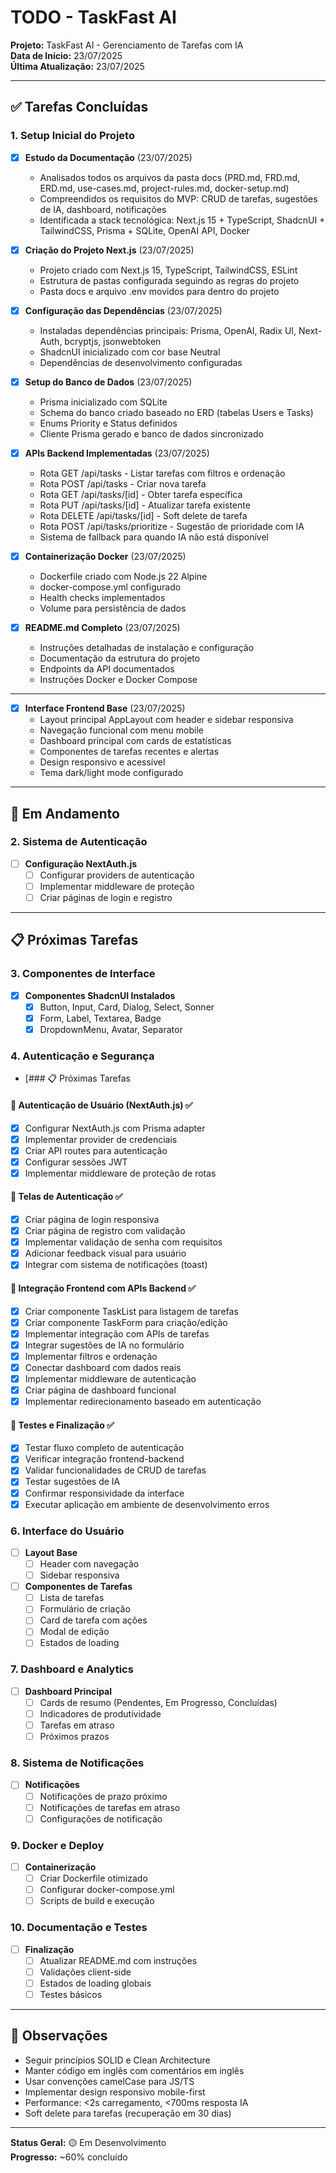 # TODO - TaskFast AI

**Projeto:** TaskFast AI - Gerenciamento de Tarefas com IA  
**Data de Início:** 23/07/2025  
**Última Atualização:** 23/07/2025

---

## ✅ Tarefas Concluídas

### 1. Setup Inicial do Projeto
- [x] **Estudo da Documentação** (23/07/2025)
  - Analisados todos os arquivos da pasta docs (PRD.md, FRD.md, ERD.md, use-cases.md, project-rules.md, docker-setup.md)
  - Compreendidos os requisitos do MVP: CRUD de tarefas, sugestões de IA, dashboard, notificações
  - Identificada a stack tecnológica: Next.js 15 + TypeScript, ShadcnUI + TailwindCSS, Prisma + SQLite, OpenAI API, Docker

- [x] **Criação do Projeto Next.js** (23/07/2025)
  - Projeto criado com Next.js 15, TypeScript, TailwindCSS, ESLint
  - Estrutura de pastas configurada seguindo as regras do projeto
  - Pasta docs e arquivo .env movidos para dentro do projeto

- [x] **Configuração das Dependências** (23/07/2025)
  - Instaladas dependências principais: Prisma, OpenAI, Radix UI, Next-Auth, bcryptjs, jsonwebtoken
  - ShadcnUI inicializado com cor base Neutral
  - Dependências de desenvolvimento configuradas

- [x] **Setup do Banco de Dados** (23/07/2025)
  - Prisma inicializado com SQLite
  - Schema do banco criado baseado no ERD (tabelas Users e Tasks)
  - Enums Priority e Status definidos
  - Cliente Prisma gerado e banco de dados sincronizado

- [x] **APIs Backend Implementadas** (23/07/2025)
  - Rota GET /api/tasks - Listar tarefas com filtros e ordenação
  - Rota POST /api/tasks - Criar nova tarefa
  - Rota GET /api/tasks/[id] - Obter tarefa específica
  - Rota PUT /api/tasks/[id] - Atualizar tarefa existente
  - Rota DELETE /api/tasks/[id] - Soft delete de tarefa
  - Rota POST /api/tasks/prioritize - Sugestão de prioridade com IA
  - Sistema de fallback para quando IA não está disponível

- [x] **Containerização Docker** (23/07/2025)
  - Dockerfile criado com Node.js 22 Alpine
  - docker-compose.yml configurado
  - Health checks implementados
  - Volume para persistência de dados

- [x] **README.md Completo** (23/07/2025)
  - Instruções detalhadas de instalação e configuração
  - Documentação da estrutura do projeto
  - Endpoints da API documentados
  - Instruções Docker e Docker Compose

---

- [x] **Interface Frontend Base** (23/07/2025)
  - Layout principal AppLayout com header e sidebar responsiva
  - Navegação funcional com menu mobile
  - Dashboard principal com cards de estatísticas
  - Componentes de tarefas recentes e alertas
  - Design responsivo e acessível
  - Tema dark/light mode configurado

---

## 🔄 Em Andamento

### 2. Sistema de Autenticação
- [ ] **Configuração NextAuth.js**
  - [ ] Configurar providers de autenticação
  - [ ] Implementar middleware de proteção
  - [ ] Criar páginas de login e registro

---

## 📋 Próximas Tarefas

### 3. Componentes de Interface
- [x] **Componentes ShadcnUI Instalados**
  - [x] Button, Input, Card, Dialog, Select, Sonner
  - [x] Form, Label, Textarea, Badge
  - [x] DropdownMenu, Avatar, Separator

### 4. Autenticação e Segurança
- [### 📋 Próximas Tarefas

#### 🔐 Autenticação de Usuário (NextAuth.js) ✅
- [x] Configurar NextAuth.js com Prisma adapter
- [x] Implementar provider de credenciais
- [x] Criar API routes para autenticação
- [x] Configurar sessões JWT
- [x] Implementar middleware de proteção de rotas

#### 🎨 Telas de Autenticação ✅
- [x] Criar página de login responsiva
- [x] Criar página de registro com validação
- [x] Implementar validação de senha com requisitos
- [x] Adicionar feedback visual para usuário
- [x] Integrar com sistema de notificações (toast)

#### 🔗 Integração Frontend com APIs Backend ✅
- [x] Criar componente TaskList para listagem de tarefas
- [x] Criar componente TaskForm para criação/edição
- [x] Implementar integração com APIs de tarefas
- [x] Integrar sugestões de IA no formulário
- [x] Implementar filtros e ordenação
- [x] Conectar dashboard com dados reais
- [x] Implementar middleware de autenticação
- [x] Criar página de dashboard funcional
- [x] Implementar redirecionamento baseado em autenticação

#### 🧪 Testes e Finalização ✅
- [x] Testar fluxo completo de autenticação
- [x] Verificar integração frontend-backend
- [x] Validar funcionalidades de CRUD de tarefas
- [x] Testar sugestões de IA
- [x] Confirmar responsividade da interface
- [x] Executar aplicação em ambiente de desenvolvimento erros

### 6. Interface do Usuário
- [ ] **Layout Base**
  - [ ] Header com navegação
  - [ ] Sidebar responsiva

- [ ] **Componentes de Tarefas**
  - [ ] Lista de tarefas
  - [ ] Formulário de criação
  - [ ] Card de tarefa com ações
  - [ ] Modal de edição
  - [ ] Estados de loading

### 7. Dashboard e Analytics
- [ ] **Dashboard Principal**
  - [ ] Cards de resumo (Pendentes, Em Progresso, Concluídas)
  - [ ] Indicadores de produtividade
  - [ ] Tarefas em atraso
  - [ ] Próximos prazos

### 8. Sistema de Notificações
- [ ] **Notificações**
  - [ ] Notificações de prazo próximo
  - [ ] Notificações de tarefas em atraso
  - [ ] Configurações de notificação

### 9. Docker e Deploy
- [ ] **Containerização**
  - [ ] Criar Dockerfile otimizado
  - [ ] Configurar docker-compose.yml
  - [ ] Scripts de build e execução

### 10. Documentação e Testes
- [ ] **Finalização**
  - [ ] Atualizar README.md com instruções
  - [ ] Validações client-side
  - [ ] Estados de loading globais
  - [ ] Testes básicos

---

## 📝 Observações

- Seguir princípios SOLID e Clean Architecture
- Manter código em inglês com comentários em inglês
- Usar convenções camelCase para JS/TS
- Implementar design responsivo mobile-first
- Performance: <2s carregamento, <700ms resposta IA
- Soft delete para tarefas (recuperação em 30 dias)

---

**Status Geral:** 🟡 Em Desenvolvimento  
**Progresso:** ~60% concluído

